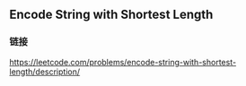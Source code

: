 ## Encode String with Shortest Length  
### 链接  
https://leetcode.com/problems/encode-string-with-shortest-length/description/